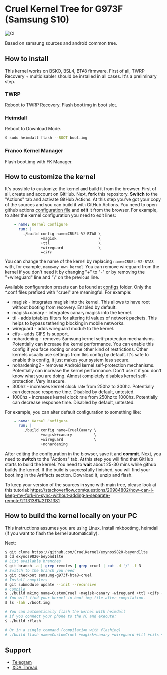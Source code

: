 # Cruel Kernel Tree for G973F (Samsung S10)

![CI](https://github.com/CruelKernel/exynos9820-beyond1lte/workflows/CI/badge.svg)

Based on samsung sources and android common tree.

## How to install

This kernel works on BSKO, BSL4, BTA8 firmware.
First of all, TWRP Recovery + multidisabler should be installed in all cases.
It's a preliminary step.

### TWRP

Reboot to TWRP Recovery. Flash boot.img in boot slot.

### Heimdall

Reboot to Download Mode.
```bash
$ sudo heimdall flash --BOOT boot.img
```

### Franco Kernel Manager

Flash boot.img with FK Manager.

## How to customize the kernel

It's possible to customize the kernel and build it from the browser.
First of all, create and account on GitHub. Next, **fork** this repository.
**Switch** to the "Actions" tab and activate GitHub Actions. At this step you've
got your copy of the sources and you can build it with GitHub Actions. You need
to open github actions [configuration file](.github/workflows/main.yml) and
**edit** it from the browser. For example, to alter the kernel configuration
you need to edit lines:
```YAML
    - name: Kernel Configure
      run: |
        ./build config name=CRUEL-V2-BTA8 \
                +magisk                   \
                +ttl                      \
                +wireguard                \
                +cifs
```

You can change the name of the kernel by replacing ```name=CRUEL-V2-BTA8``` with, for example,
```name=my_own_kernel```. You can remove wireguard from the kernel if you don't need it
by changing "+" to "-" or by removing the "+wireguard" line and "\\" on the previous line.

Available configuration presets can be found at [configs](kernel/configs/) folder.
Only the *.conf files prefixed with "cruel" are meaningful.
For example:
* magisk - integrates magisk into the kernel. This allows to have root without
  booting from recovery. Enabled by default.
* magisk+canary - integrates canary magisk into the kernel.
* ttl - adds iptables filters for altering ttl values of network packets. This
  helps to bypass tethering blocking in mobile networks.
* wireguard - adds wireguard module to the kernel.
* cifs - adds CIFS fs support.
* nohardening - removes Samsung kernel self-protection mechanisms. Potentially
  can increase the kernel performance. You can enable this config if you face
  rooting or some other kind of restrictions. Other kernels usually use settings
  from this config by default. It's safe to enable this config, it just makes
  your system less secure.
* nohardening2 - removes Android kernel self-protection mechanisms. Potentially
  can increase the kernel performance. Don't use it if you don't know what you are doing.
  Almost completely disables kernel self-protection. Very insecure.
* 300hz - increases kernel clock rate from 250hz to 300hz. Potentially can
  decrease response time. Disabled by default, untested.
* 1000hz - increases kernel clock rate from 250hz to 1000hz. Potentially can
  decrease response time. Disabled by default, untested.

For example, you can alter default configuration to something like:
```YAML
    - name: Kernel Configure
      run: |
        ./build config name=CruelCanary \
                +magisk+canary          \
                +wireguard              \
                +nohardening
```

After editing the configuration in the browser, save it and **commit**.
Next, you need to **switch** to the "Actions" tab. At this step you will find that
GitHub starts to build the kernel. You need to **wait** about 25-30 mins while github builds
the kernel. If the build is successfully finished, you will find your boot.img in the Artifacts
section. Download it, unzip and flash.

To keep your version of the sources in sync with main tree, please look at this tutorial:
https://stackoverflow.com/questions/20984802/how-can-i-keep-my-fork-in-sync-without-adding-a-separate-remote/21131381#21131381

## How to build the kernel locally on your PC

This instructions assumes you are using Linux. Install mkbootimg, heimdall
(if you want to flash the kernel automatically).

Next:
```sh
$ git clone https://github.com/CruelKernel/exynos9820-beyond1lte
$ cd exynos9820-beyond1lte
# List available branches
$ git branch -a | grep remotes | grep cruel | cut -d '/' -f 3
# Switch to the branch you need
$ git checkout samsung-g973f-bta8-cruel
# Install compilers
$ git submodule update --init --recursive
# Compile
$ ./build mkimg name=CustomCruel +magisk+canary +wireguard +ttl +cifs +nohardening
# You will find your kernel in boot.img file after compilation.
$ ls -lah ./boot.img

# You can automatically flash the kernel with heimdall
# if you connect your phone to the PC and execute:
$ ./build :flash

# Or in a single command (compilation with flashing)
# ./build flash name=CustomCruel +magisk+canary +wireguard +ttl +cifs +nohardening
```

## Support

- [Telegram](https://t.me/joinchat/GsJfBBaxozXvVkSJhm0IOQ)
- [XDA Thread](https://forum.xda-developers.com/galaxy-s10/development/kernel-cruel-kernel-s10-v2-t4048707)

